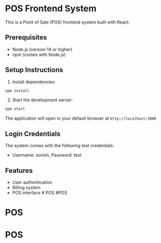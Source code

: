 # POS Frontend System

This is a Point of Sale (POS) frontend system built with React.

## Prerequisites

- Node.js (version 14 or higher)
- npm (comes with Node.js)

## Setup Instructions

1. Install dependencies:
```bash
npm install
```

2. Start the development server:
```bash
npm start
```

The application will open in your default browser at `http://localhost:3000`

## Login Credentials

The system comes with the following test credentials:

- Username: sonish, Password: test

## Features

- User authentication
- Billing system
- POS interface # POS
#POS
# POS
# POS
